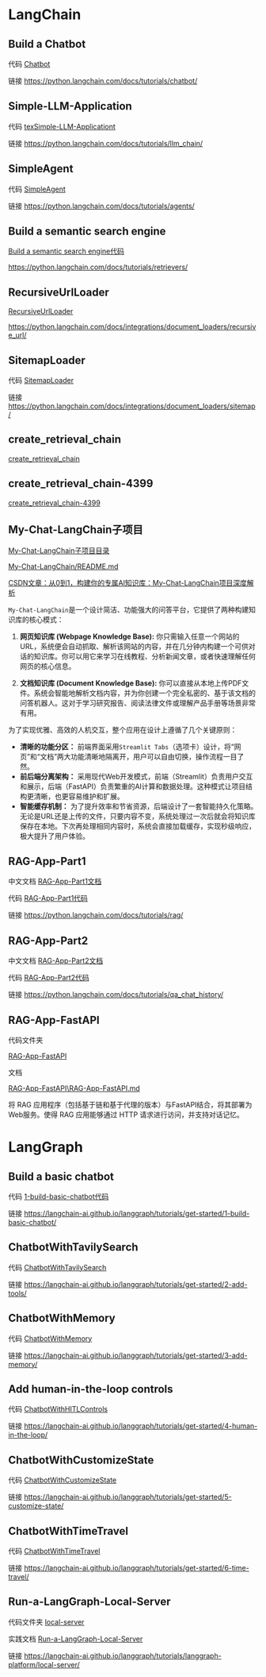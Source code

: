 

# LangChain

## Build a Chatbot

代码
[Chatbot](Chatbot.ipynb)

链接
https://python.langchain.com/docs/tutorials/chatbot/



## Simple-LLM-Application

代码
[texSimple-LLM-Applicationt](Simple-LLM-Application.ipynb)

链接
https://python.langchain.com/docs/tutorials/llm_chain/



## SimpleAgent

代码
[SimpleAgent](SimpleAgent.ipynb)

链接
https://python.langchain.com/docs/tutorials/agents/


## Build a semantic search engine

[Build a semantic search engine代码](Build-a-semantic-search-engine.ipynb)

https://python.langchain.com/docs/tutorials/retrievers/


## RecursiveUrlLoader



[RecursiveUrlLoader](RecursiveUrlLoader.ipynb)

https://python.langchain.com/docs/integrations/document_loaders/recursive_url/



## SitemapLoader

代码
[SitemapLoader](SitemapLoader.ipynb)


链接
https://python.langchain.com/docs/integrations/document_loaders/sitemap/



## create_retrieval_chain


[create_retrieval_chain](create_retrieval_chain.ipynb)

## create_retrieval_chain-4399


[create_retrieval_chain-4399](create_retrieval_chain-4399.ipynb)




## My-Chat-LangChain子项目


[My-Chat-LangChain子项目目录](My-Chat-LangChain)

[My-Chat-LangChain/README.md](My-Chat-LangChain/README.md)


[CSDN文章：从0到1，构建你的专属AI知识库：My-Chat-LangChain项目深度解析](https://blog.csdn.net/m0_73479109/article/details/152751205?spm=1001.2014.3001.5501)



`My-Chat-LangChain`是一个设计简洁、功能强大的问答平台，它提供了两种构建知识库的核心模式：

1.  **网页知识库 (Webpage Knowledge Base):** 你只需输入任意一个网站的URL，系统便会自动抓取、解析该网站的内容，并在几分钟内构建一个可供对话的知识库。你可以用它来学习在线教程、分析新闻文章，或者快速理解任何网页的核心信息。

2.  **文档知识库 (Document Knowledge Base):** 你可以直接从本地上传PDF文件。系统会智能地解析文档内容，并为你创建一个完全私密的、基于该文档的问答机器人。这对于学习研究报告、阅读法律文件或理解产品手册等场景非常有用。

为了实现优雅、高效的人机交互，整个应用在设计上遵循了几个关键原则：

*   **清晰的功能分区：** 前端界面采用`Streamlit Tabs`（选项卡）设计，将“网页”和“文档”两大功能清晰地隔离开，用户可以自由切换，操作流程一目了然。
*   **前后端分离架构：** 采用现代Web开发模式，前端（Streamlit）负责用户交互和展示，后端（FastAPI）负责繁重的AI计算和数据处理。这种模式让项目结构更清晰，也更容易维护和扩展。
*   **智能缓存机制：** 为了提升效率和节省资源，后端设计了一套智能持久化策略。无论是URL还是上传的文件，只要内容不变，系统处理过一次后就会将知识库保存在本地。下次再处理相同内容时，系统会直接加载缓存，实现秒级响应，极大提升了用户体验。






## RAG-App-Part1


中文文档
[RAG-App-Part1文档](Note/RAG-App-Part1.md)

代码
[RAG-App-Part1代码](RAG-App-Part1.ipynb)

链接
https://python.langchain.com/docs/tutorials/rag/

## RAG-App-Part2


中文文档
[RAG-App-Part2文档](Note/RAG-App-Part2.md)

代码
[RAG-App-Part2代码](RAG-App-Part2.ipynb)

链接
https://python.langchain.com/docs/tutorials/qa_chat_history/



## RAG-App-FastAPI

代码文件夹

[RAG-App-FastAPI](RAG-App-FastAPI)

文档

[RAG-App-FastAPI\RAG-App-FastAPI.md](RAG-App-FastAPI/RAG-App-FastAPI.md)

将 RAG 应用程序（包括基于链和基于代理的版本）与FastAPI结合，将其部署为Web服务。使得 RAG 应用能够通过 HTTP 请求进行访问，并支持对话记忆。





# LangGraph

## Build a basic chatbot

代码
[1-build-basic-chatbot代码](BasicChatbot.ipynb)

链接
https://langchain-ai.github.io/langgraph/tutorials/get-started/1-build-basic-chatbot/

## ChatbotWithTavilySearch

代码
[ChatbotWithTavilySearch](ChatbotWithTavilySearch.ipynb)

链接
https://langchain-ai.github.io/langgraph/tutorials/get-started/2-add-tools/






## ChatbotWithMemory

代码
[ChatbotWithMemory](ChatbotWithMemory.ipynb)

链接
https://langchain-ai.github.io/langgraph/tutorials/get-started/3-add-memory/






## Add human-in-the-loop controls

代码
[ChatbotWithHITLControls](ChatbotWithHITLControls.ipynb)

链接
https://langchain-ai.github.io/langgraph/tutorials/get-started/4-human-in-the-loop/




## ChatbotWithCustomizeState

代码
[ChatbotWithCustomizeState](ChatbotWithCustomizeState.ipynb)

链接
https://langchain-ai.github.io/langgraph/tutorials/get-started/5-customize-state/





## ChatbotWithTimeTravel


代码
[ChatbotWithTimeTravel](ChatbotWithTimeTravel.ipynb)

链接
https://langchain-ai.github.io/langgraph/tutorials/get-started/6-time-travel/


## Run-a-LangGraph-Local-Server

代码文件夹
[local-server](local-server)


实践文档
[Run-a-LangGraph-Local-Server](Run-a-LangGraph-Local-Server.md)


链接
https://langchain-ai.github.io/langgraph/tutorials/langgraph-platform/local-server/




